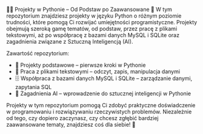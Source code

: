 🧑‍💻 Projekty w Pythonie – Od Podstaw po Zaawansowane 🤖
W tym repozytorium znajdziesz projekty w języku Python o różnym poziomie trudności, które pomogą Ci rozwijać umiejętności programistyczne. Projekty obejmują szeroką gamę tematów, od podstaw, przez pracę z plikami tekstowymi, aż po współpracę z bazami danych MySQL i SQLite oraz zagadnienia związane z Sztuczną Inteligencją (AI).

Zawartość repozytorium:

- 🏁 Projekty podstawowe – pierwsze kroki w Pythonie
- 📄 Praca z plikami tekstowymi – odczyt, zapis, manipulacja danymi
- 🗄️ Współpraca z bazami danych MySQL i SQLite – zarządzanie danymi, zapytania SQL
- 🤖 Zagadnienia AI – wprowadzenie do sztucznej inteligencji w Pythonie

Projekty w tym repozytorium pomogą Ci zdobyć praktyczne doświadczenie w programowaniu i rozwiązywaniu rzeczywistych problemów. Niezależnie od tego, czy dopiero zaczynasz, czy chcesz zgłębić bardziej zaawansowane tematy, znajdziesz coś dla siebie! 🚀
